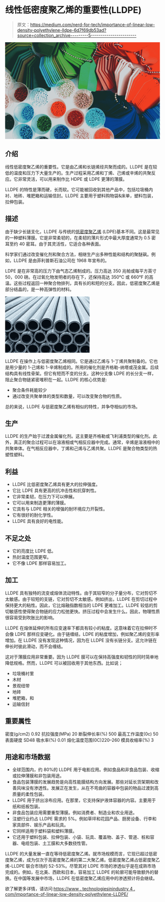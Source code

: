# 线性低密度聚乙烯的重要性(LLDPE)

> 原文：<https://medium.com/nerd-for-tech/importance-of-linear-low-density-polyethylene-lldpe-6d7f69db53ad?source=collection_archive---------5----------------------->

![](img/ac9ef817325df40430dff7714315c655.png)

## 介绍

线性低密度聚乙烯的重要性。它是由乙烯和长链烯烃共聚而成的。LLDPE 是在较低的温度和压力下大量生产的。生产过程采用乙烯和丁烯、己烯或辛烯的共聚反应。它非常灵活，可以用来制作比 HDPE 或 LDPE 更薄的薄膜。

LLDPE 的特性是薄而硬，长而软。它可能被回收到其他产品中，包括垃圾桶内衬、地砖、堆肥箱和运输信封。LLDPE 主要用于塑料购物袋&床单，塑料包装，拉伸包装。

## 描述

由于缺少长链支化，LLDPE 与传统的[低密度聚乙烯](https://www.technologiesinindustry4.com/industry-4-0-deep-sea-optic-fiber-cables/) (LDPE)基本不同。这是最常见的一种塑料薄膜。它是非常柔韧的，在柔韧的薄片形式中最大厚度通常为 0.5 密耳至约 40 密耳。由于其灵活性，它适合各种表面。

科学家们通过改变催化剂和聚合方法，相继生产出多种性能和结构的聚醚砜。例如，LLDPE 是由菲利普斯石油公司在 1968 年宣布的。

LDPE 是在非常高的压力下由气态乙烯制成的。压力高达 350 兆帕或每平方英寸 50，000 磅。在过氧化物发明者的存在下，还保持高达 350°C 或 660°F 的高温。这些过程返回一种聚合物排列，具有长的和短的分支。因此，低密度聚乙烯是部分结晶的，是一种高弹性的材料。

![](img/ae8e67d816ff8b9bd4db47f0e9faa815.png)

LLDPE 在操作上与低密度聚乙烯相同。它是通过乙烯与 1-丁烯共聚制备的。它也是用少量的 1-己烯和 1-辛烯制成的。所用的催化剂是齐格勒-纳塔或茂金属。后续结构具有线性骨架。但它有短而不变的分支。这种分支像 LDPE 的长分支一样，阻止聚合物链紧密堆积在一起。LLDPE 的核心优势是:

*   聚合条件耗能较少
*   通过改变共聚单体的类型和数量，可以改变聚合物的性质。

总的来说，LLDPE 与低密度聚乙烯有相似的特性，并争夺相似的市场。

## 生产

LLDPE 的生产始于过渡金属催化剂。这主要是齐格勒或飞利浦类型的催化剂。此外，真正的聚合过程可以在溶液相或气相反应器中完成。通常，辛烯是溶液相中的共聚单体。在气相反应器中，丁烯和己烯与乙烯共聚。LLDPE 是聚合物类型的热塑性塑料。

## 利益

*   LLDPE 比低密度聚乙烯具有更大的拉伸强度。
*   它比 LDPE 具有更高的抗冲击性和抗穿刺性。
*   它非常柔韧，在压力下可以伸展。
*   它可以用来制造更薄的薄膜。
*   它具有与 LDPE 相关的增强的耐环境应力开裂性。
*   它有很好的耐化学性。
*   LLDPE 具有良好的电性能。

## 不足之处

*   它的亮度比 LDPE 低。
*   热封温度范围更窄。
*   它不像 LDPE 那样容易加工。

## 加工

LLDPE 具有独特的流变或熔体流动特性。由于其较窄的分子量分布，它对剪切不太敏感。由于较短的支链，它对剪切不太敏感。例如挤出，LLDPE 在剪切过程中保持更大的粘性。因此，它比熔融指数相当的 LDPE 更难加工。LLDPE 较低的剪切敏感性使得聚合物链的应力松弛更快。挤压过程中会发生什么。因此，物理性质很容易受到吹胀比的影响。

LLDPE 在熔体延伸的所有应变速率下都具有较小的粘度。这意味着它在拉伸时不会像 LDPE 那样应变硬化。由于链缠结，LDPE 的粘度增加，例如聚乙烯的变形率增加。在 LLDPE 没有发现这种情况，因为在 LLDPE 没有长链分支。这允许链在伸长时彼此滑动，而不会缠结。

这对于薄膜应用非常重要。因为 LLDPE 膜可以在保持高强度和韧性的同时简单地降低规格。然而，LLDPE 可以被回收用于其他东西。比如说；

*   垃圾桶衬里
*   木材
*   景观纽带
*   地砖
*   堆肥箱，和
*   运输信封

## 重要属性

密度(g/cm2) 0.92
抗拉强度(MPa) 20
断裂伸长率(%) 500
最高工作温度(0c) 50
表面硬度 SD48
吸水率(%) 0.01
熔化温度范围(0C)220–260
模具收缩率(%) 3

## 用途和市场数据

*   全球范围内，约 80%的 LLDPE 用于电影应用。例如食品和非食品包装、收缩或拉伸薄膜和非包装用途。
*   食品包装薄膜的发展趋势是向高性能膜结构方向发展。那些对延长货架期和改善风味没有渗透性。发展正在发生，从在不弯曲的容器中包装的物品过渡到高质量的柔性包装。
*   LLDPE 用于挤出涂布应用。在那里，它支持保护液体容器的内容。主要用于纸和纸板包装。
*   非食品包装应用需要重型薄膜。例如消费者、制造业和农业用途。
*   注塑行业约占 LLDPE 需求的 5%。例如草坪和花园产品、厨房设备、行李和家具部件、娱乐产品和玩具。
*   它同样适用于塑料袋和塑料薄膜。
*   它还用于塑料包装、拉伸包装、小袋、玩具、覆盖物、盖子、管道、桩和容器、电缆包装、土工膜和大多数挠性管。

LLDPE 的大量发展一直在等待低密度聚乙烯。就市场规模而言，它现已超过低密度聚乙烯，成为仅次于高密度聚乙烯的第二大聚乙烯。低密度聚乙烯占低密度聚乙烯-LLDPE 联合市场的 52-53%。尽管其对 LDPE 市场的渗透似乎是在成熟市场完成的。例如，在北美、西欧和日本，容易加工 LLDPE 的轮廓可能导致额外的替换。在中国等发展中市场，LLDPE 在低密度聚乙烯应用中的渗透预计将会继续。

欲了解更多详情，请访问:[https://www . technologiesinindustry 4 . com/importance-of-linear-low-density-polyethylene-LLDPE/](https://www.technologiesinindustry4.com/importance-of-linear-low-density-polyethylene-lldpe/)
